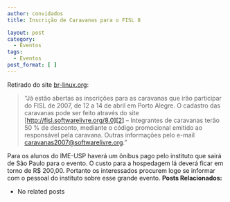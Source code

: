 ```yaml
---
author: convidados
title: Inscrição de Caravanas para o FISL 8

layout: post
category:
  - Eventos
tags:
  - Eventos
post_format: [ ]
---
```

Retirado do site [br-linux.org][1]:

> “Já estão abertas as inscrições para as caravanas que irão participar do FISL de 2007, de 12 a 14 de abril em Porto Alegre. O cadastro das caravanas pode ser feito através do site [http://fisl.softwarelivre.org/8.0][2] – Integrantes de caravanas terão 50 % de desconto, mediante o código promocional emitido ao responsável pela caravana. Outras informações pelo e-mail caravanas2007@softwarelivre.org.”

Para os alunos do IME-USP haverá um ônibus pago pelo instituto que sairá de São Paulo para o evento. O custo para a hospedagem lá deverá ficar em torno de R$ 200,00. Portanto os interessados procurem logo se informar com o pessoal do instituto sobre esse grande evento. 
**Posts Relacionados:** 
*   No related posts












 [1]: http://br-linux.org/
 [2]: http://fisl.softwarelivre.org/8.0 "http://fisl.softwarelivre.org/8.0"





